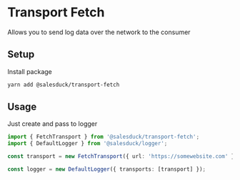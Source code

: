 # Transport Fetch

Allows you to send log data over the network to the consumer

## Setup

Install package

```bash
yarn add @salesduck/transport-fetch
```

## Usage

Just create and pass to logger

```ts
import { FetchTransport } from '@salesduck/transport-fetch';
import { DefaultLogger } from '@salesduck/logger';

const transport = new FetchTransport({ url: 'https://somewebsite.com' });

const logger = new DefaultLogger({ transports: [transport] });
```
